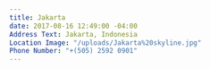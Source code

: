 ```yaml
---
title: Jakarta
date: 2017-08-16 12:49:00 -04:00
Address Text: Jakarta, Indonesia
Location Image: "/uploads/Jakarta%20skyline.jpg"
Phone Number: "+(505) 2592 0901"
---
```


